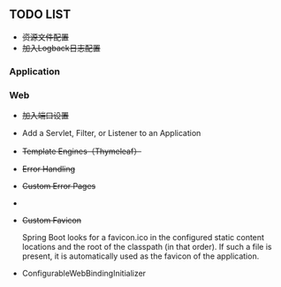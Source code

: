 
## TODO LIST

- ~~资源文件配置~~
- ~~加入Logback日志配置~~

### Application




### Web

- ~~加入端口设置~~
- Add a Servlet, Filter, or Listener to an Application
- ~~Template Engines（Thymeleaf）~~
- ~~Error Handling~~
- ~~Custom Error Pages~~
- 
- ~~Custom Favicon~~

    Spring Boot looks for a favicon.ico in the configured static content locations and the root of the classpath (in that order). If such a file is present, it is automatically used as the favicon of the application.

- ConfigurableWebBindingInitializer